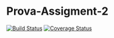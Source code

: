 # Prova-Assigment-2
[![Build Status](https://travis-ci.com/DavideSut/Prova-Assigment-2.svg?branch=main)](https://travis-ci.com/DavideSut/Prova-Assigment-2)
[![Coverage Status](https://coveralls.io/repos/github/DavideSut/Prova-Assigment-2/badge.svg?branch=main)](https://coveralls.io/github/DavideSut/Prova-Assigment-2?branch=main)
